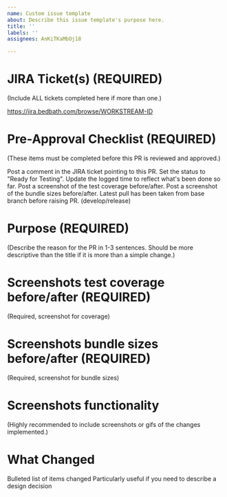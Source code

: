```yaml
---
name: Custom issue template
about: Describe this issue template's purpose here.
title: ''
labels: ''
assignees: AnKiTKaMbOj18

---
```


# JIRA Ticket(s) (REQUIRED)
(Include ALL tickets completed here if more than one.)

https://jira.bedbath.com/browse/WORKSTREAM-ID
# Pre-Approval Checklist (REQUIRED)
(These items must be completed before this PR is reviewed and approved.)

 Post a comment in the JIRA ticket pointing to this PR.
 Set the status to "Ready for Testing".
 Update the logged time to reflect what's been done so far.
 Post a screenshot of the test coverage before/after.
 Post a screenshot of the bundle sizes before/after.
 Latest pull has been taken from base branch before raising PR. (develop/release)

# Purpose (REQUIRED)
(Describe the reason for the PR in 1-3 sentences. Should be more descriptive than the title if it is more than a simple change.)

# Screenshots test coverage before/after (REQUIRED)
(Required, screenshot for coverage)

# Screenshots bundle sizes before/after (REQUIRED)
(Required, screenshot for bundle sizes)

# Screenshots functionality
(Highly recommended to include screenshots or gifs of the changes implemented.)

# What Changed
Bulleted list of items changed
Particularly useful if you need to describe a design decision
